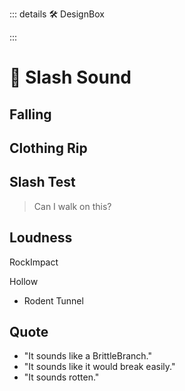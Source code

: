 ::: details 🛠 <dev>DesignBox</dev> 



:::

# 💜 <neuro>Slash Sound </neuro>


## Falling



## Clothing Rip

## Slash Test

> Can I walk on this?

## Loudness

RockImpact

Hollow

- Rodent Tunnel


## Quote
- "It sounds like a BrittleBranch."
- "It sounds like it would break easily."
- "It sounds rotten."


